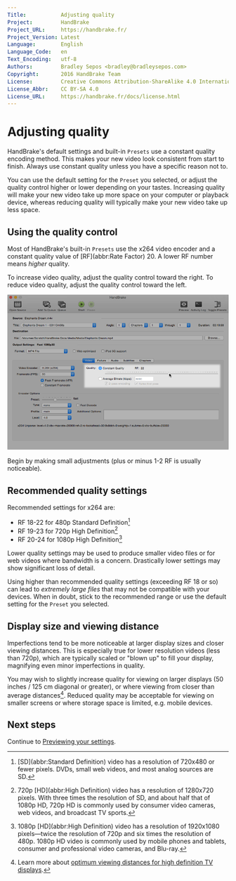 ```yaml
---
Title:           Adjusting quality
Project:         HandBrake
Project_URL:     https://handbrake.fr/
Project_Version: Latest
Language:        English
Language_Code:   en
Text_Encoding:   utf-8
Authors:         Bradley Sepos <bradley@bradleysepos.com>
Copyright:       2016 HandBrake Team
License:         Creative Commons Attribution-ShareAlike 4.0 International
License_Abbr:    CC BY-SA 4.0
License_URL:     https://handbrake.fr/docs/license.html
---
```


Adjusting quality
=================

HandBrake's default settings and built-in `Presets` use a constant quality encoding method. This makes your new video look consistent from start to finish. Always use constant quality unless you have a specific reason not to.

You can use the default setting for the `Preset` you selected, or adjust the quality control higher or lower depending on your tastes. Increasing quality will make your new video take up more space on your computer or playback device, whereas reducing quality will typically make your new video take up less space.

## Using the quality control

Most of HandBrake's built-in `Presets` use the x264 video encoder and a constant quality value of [RF](abbr:Rate Factor) 20. A lower RF number means *higher* quality.

To increase video quality, adjust the quality control toward the right. To reduce video quality, adjust the quality control toward the left.

![Quality control](../images/mac/quality-control.png)

Begin by making small adjustments (plus or minus 1-2 RF is usually noticeable).

## Recommended quality settings

Recommended settings for x264 are:

- RF 18-22 for 480p Standard Definition[^480p]
- RF 19-23 for 720p High Definition[^720p]
- RF 20-24 for 1080p High Definition[^1080p]

Lower quality settings may be used to produce smaller video files or for web videos where bandwidth is a concern. Drastically lower settings may show significant loss of detail.

Using higher than recommended quality settings (exceeding RF 18 or so) can lead to *extremely large files* that may not be compatible with your devices. When in doubt, stick to the recommended range or use the default setting for the `Preset` you selected.

## Display size and viewing distance

Imperfections tend to be more noticeable at larger display sizes and closer viewing distances. This is especially true for lower resolution videos (less than 720p), which are typically scaled or "blown up" to fill your display, magnifying even minor imperfections in quality.

You may wish to slightly increase quality for viewing on larger displays (50 inches / 125 cm diagonal or greater), or where viewing from closer than average distances[^viewing-distance]. Reduced quality may be acceptable for viewing on smaller screens or where storage space is limited, e.g. mobile devices.

## Next steps

Continue to [Previewing your settings](preview-settings.html).

[^480p]: [SD](abbr:Standard Definition) video has a resolution of 720x480 or fewer pixels. DVDs, small web videos, and most analog sources are SD.

[^720p]: 720p [HD](abbr:High Definition) video has a resolution of 1280x720 pixels. With three times the resolution of SD, and about half that of 1080p HD, 720p HD is commonly used by consumer video cameras, web videos, and broadcast TV sports.

[^1080p]: 1080p [HD](abbr:High Definition) video has a resolution of 1920x1080 pixels—twice the resolution of 720p and six times the resolution of 480p. 1080p HD video is commonly used by mobile phones and tablets, consumer and professional video cameras, and Blu-ray.

[^viewing-distance]: Learn more about [optimum viewing distances for high definition TV displays](https://en.wikipedia.org/wiki/Optimum_HDTV_viewing_distance).